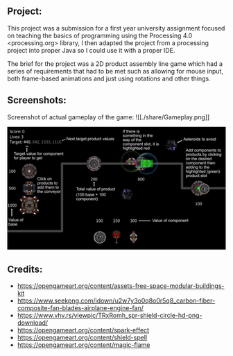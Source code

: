 ## Project:
This project was a submission for a first year university assignment focused on teaching the basics of
programming using the Processing 4.0 <processing.org> library, I then adapted the project from a processing
project into proper Java so I could use it with a proper IDE.

The brief for the project was a 2D product assembly line game which had a series of requirements that had to be
met such as allowing for mouse input, both frame-based animations and just using rotations and other things.

## Screenshots:
Screenshot of actual gameplay of the game:
![[./share/Gameplay.png]]

![Tutorial screenshot included in the game](./share/Tutorial.png)


## Credits:
 - https://opengameart.org/content/assets-free-space-modular-buildings-kit
 - https://www.seekpng.com/idown/u2w7y3o0q8o0r5q8_carbon-fiber-composite-fan-blades-airplane-engine-fan/
 - https://www.vhv.rs/viewpic/TRxRomh_spr-shield-circle-hd-png-download/
 - https://opengameart.org/content/spark-effect
 - https://opengameart.org/content/shield-spell
 - https://opengameart.org/content/magic-flame
